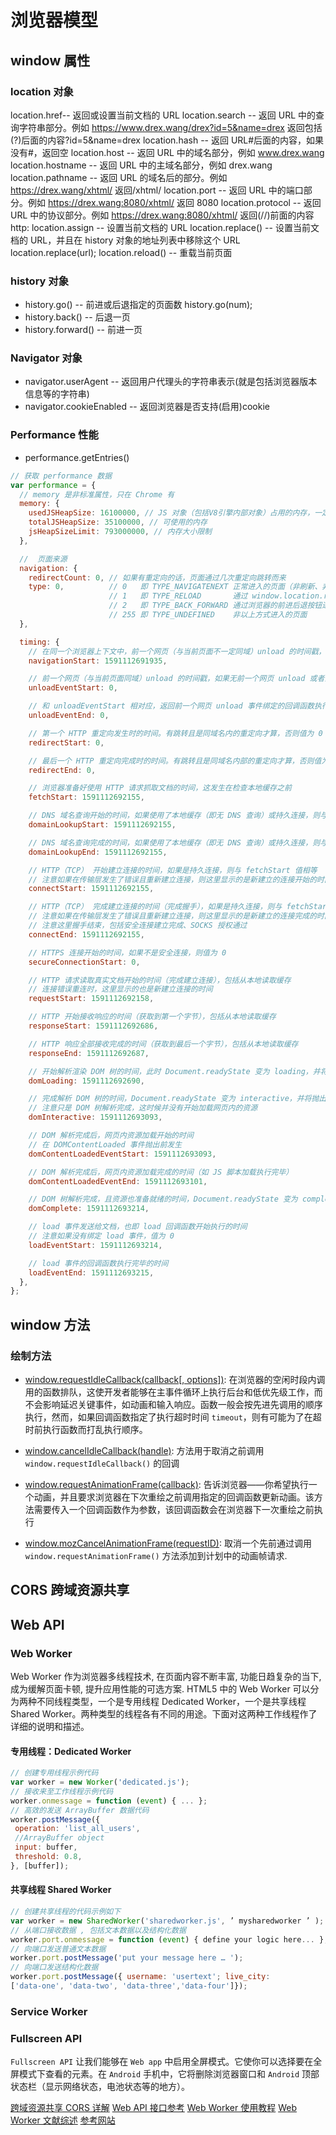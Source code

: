 # 浏览器模型

## window 属性

### location 对象

location.href-- 返回或设置当前文档的 URL
location.search -- 返回 URL 中的查询字符串部分。例如 https://www.drex.wang/drex?id=5&name=drex 返回包括(?)后面的内容?id=5&name=drex
location.hash -- 返回 URL#后面的内容，如果没有#，返回空
location.host -- 返回 URL 中的域名部分，例如 www.drex.wang
location.hostname -- 返回 URL 中的主域名部分，例如 drex.wang
location.pathname -- 返回 URL 的域名后的部分。例如 https://drex.wang/xhtml/ 返回/xhtml/
location.port -- 返回 URL 中的端口部分。例如 https://drex.wang:8080/xhtml/ 返回 8080
location.protocol -- 返回 URL 中的协议部分。例如 https://drex.wang:8080/xhtml/ 返回(//)前面的内容 http:
location.assign -- 设置当前文档的 URL
location.replace() -- 设置当前文档的 URL，并且在 history 对象的地址列表中移除这个 URL location.replace(url);
location.reload() -- 重载当前页面

### history 对象

- history.go() -- 前进或后退指定的页面数 history.go(num);
- history.back() -- 后退一页
- history.forward() -- 前进一页

### Navigator 对象

- navigator.userAgent -- 返回用户代理头的字符串表示(就是包括浏览器版本信息等的字符串)
- navigator.cookieEnabled -- 返回浏览器是否支持(启用)cookie

### Performance 性能

- performance.getEntries()
```js
// 获取 performance 数据
var performance = {
  // memory 是非标准属性，只在 Chrome 有
  memory: {
    usedJSHeapSize: 16100000, // JS 对象（包括V8引擎内部对象）占用的内存，一定小于 totalJSHeapSize
    totalJSHeapSize: 35100000, // 可使用的内存
    jsHeapSizeLimit: 793000000, // 内存大小限制
  },

  //  页面来源
  navigation: {
    redirectCount: 0, // 如果有重定向的话，页面通过几次重定向跳转而来
    type: 0,          // 0   即 TYPE_NAVIGATENEXT 正常进入的页面（非刷新、非重定向等）
                      // 1   即 TYPE_RELOAD       通过 window.location.reload() 刷新的页面
                      // 2   即 TYPE_BACK_FORWARD 通过浏览器的前进后退按钮进入的页面（历史记录）
                      // 255 即 TYPE_UNDEFINED    非以上方式进入的页面
  },

  timing: {
    // 在同一个浏览器上下文中，前一个网页（与当前页面不一定同域）unload 的时间戳，如果无前一个网页 unload ，则与 fetchStart 值相等
    navigationStart: 1591112691935,

    // 前一个网页（与当前页面同域）unload 的时间戳，如果无前一个网页 unload 或者前一个网页与当前页面不同域，则值为 0
    unloadEventStart: 0,

    // 和 unloadEventStart 相对应，返回前一个网页 unload 事件绑定的回调函数执行完毕的时间戳
    unloadEventEnd: 0,

    // 第一个 HTTP 重定向发生时的时间。有跳转且是同域名内的重定向才算，否则值为 0
    redirectStart: 0,

    // 最后一个 HTTP 重定向完成时的时间。有跳转且是同域名内部的重定向才算，否则值为 0
    redirectEnd: 0,

    // 浏览器准备好使用 HTTP 请求抓取文档的时间，这发生在检查本地缓存之前
    fetchStart: 1591112692155,

    // DNS 域名查询开始的时间，如果使用了本地缓存（即无 DNS 查询）或持久连接，则与 fetchStart 值相等
    domainLookupStart: 1591112692155,

    // DNS 域名查询完成的时间，如果使用了本地缓存（即无 DNS 查询）或持久连接，则与 fetchStart 值相等
    domainLookupEnd: 1591112692155,

    // HTTP（TCP） 开始建立连接的时间，如果是持久连接，则与 fetchStart 值相等
    // 注意如果在传输层发生了错误且重新建立连接，则这里显示的是新建立的连接开始的时间
    connectStart: 1591112692155,

    // HTTP（TCP） 完成建立连接的时间（完成握手），如果是持久连接，则与 fetchStart 值相等
    // 注意如果在传输层发生了错误且重新建立连接，则这里显示的是新建立的连接完成的时间
    // 注意这里握手结束，包括安全连接建立完成、SOCKS 授权通过
    connectEnd: 1591112692155,

    // HTTPS 连接开始的时间，如果不是安全连接，则值为 0
    secureConnectionStart: 0,

    // HTTP 请求读取真实文档开始的时间（完成建立连接），包括从本地读取缓存
    // 连接错误重连时，这里显示的也是新建立连接的时间
    requestStart: 1591112692158,

    // HTTP 开始接收响应的时间（获取到第一个字节），包括从本地读取缓存
    responseStart: 1591112692686,

    // HTTP 响应全部接收完成的时间（获取到最后一个字节），包括从本地读取缓存
    responseEnd: 1591112692687,

    // 开始解析渲染 DOM 树的时间，此时 Document.readyState 变为 loading，并将抛出 readystatechange 相关事件
    domLoading: 1591112692690,

    // 完成解析 DOM 树的时间，Document.readyState 变为 interactive，并将抛出 readystatechange 相关事件
    // 注意只是 DOM 树解析完成，这时候并没有开始加载网页内的资源
    domInteractive: 1591112693093,

    // DOM 解析完成后，网页内资源加载开始的时间
    // 在 DOMContentLoaded 事件抛出前发生
    domContentLoadedEventStart: 1591112693093,

    // DOM 解析完成后，网页内资源加载完成的时间（如 JS 脚本加载执行完毕）
    domContentLoadedEventEnd: 1591112693101,

    // DOM 树解析完成，且资源也准备就绪的时间，Document.readyState 变为 complete，并将抛出 readystatechange 相关事件
    domComplete: 1591112693214,

    // load 事件发送给文档，也即 load 回调函数开始执行的时间
    // 注意如果没有绑定 load 事件，值为 0
    loadEventStart: 1591112693214,

    // load 事件的回调函数执行完毕的时间
    loadEventEnd: 1591112693215,
  },
};
```

## window 方法

### 绘制方法
- [window.requestIdleCallback(callback[, options])](https://developer.mozilla.org/zh-CN/docs/Web/API/Window/requestIdleCallback): 在浏览器的空闲时段内调用的函数排队，这使开发者能够在主事件循环上执行后台和低优先级工作，而不会影响延迟关键事件，如动画和输入响应。函数一般会按先进先调用的顺序执行，然而，如果回调函数指定了执行超时时间 `timeout`，则有可能为了在超时前执行函数而打乱执行顺序。
- [window.cancelIdleCallback(handle)](https://developer.mozilla.org/zh-CN/docs/Web/API/Window/cancelIdleCallback): 方法用于取消之前调用 `window.requestIdleCallback()` 的回调

- [window.requestAnimationFrame(callback)](https://developer.mozilla.org/zh-CN/docs/Web/API/Window/requestAnimationFrame): 告诉浏览器——你希望执行一个动画，并且要求浏览器在下次重绘之前调用指定的回调函数更新动画。该方法需要传入一个回调函数作为参数，该回调函数会在浏览器下一次重绘之前执行
- [window.mozCancelAnimationFrame(requestID)](https://developer.mozilla.org/zh-CN/docs/Web/API/Window/cancelAnimationFrame): 取消一个先前通过调用 `window.requestAnimationFrame()` 方法添加到计划中的动画帧请求.

## CORS 跨域资源共享


## Web API

### Web Worker

Web Worker 作为浏览器多线程技术, 在页面内容不断丰富, 功能日趋复杂的当下, 成为缓解页面卡顿, 提升应用性能的可选方案.
HTML5 中的 Web Worker 可以分为两种不同线程类型，一个是专用线程 Dedicated Worker，一个是共享线程 Shared Worker。两种类型的线程各有不同的用途。下面对这两种工作线程作了详细的说明和描述。

#### 专用线程：Dedicated Worker

```js
// 创建专用线程示例代码
var worker = new Worker('dedicated.js');
// 接收来至工作线程示例代码
worker.onmessage = function (event) { ... };
// 高效的发送 ArrayBuffer 数据代码
worker.postMessage({ 
 operation: 'list_all_users', 
 //ArrayBuffer object 
 input: buffer, 
 threshold: 0.8, 
}, [buffer]);
```

#### 共享线程 Shared Worker

```js
// 创建共享线程的代码示例如下
var worker = new SharedWorker('sharedworker.js', ’ mysharedworker ’ );
// 从端口接收数据 , 包括文本数据以及结构化数据
worker.port.onmessage = function (event) { define your logic here... }; 
// 向端口发送普通文本数据
worker.port.postMessage('put your message here … '); 
// 向端口发送结构化数据
worker.port.postMessage({ username: 'usertext'; live_city: 
['data-one', 'data-two', 'data-three','data-four']});
```

### Service Worker

### Fullscreen API

`Fullscreen API` 让我们能够在 `Web app` 中启用全屏模式。它使你可以选择要在全屏模式下查看的元素。在 `Android` 手机中，它将删除浏览器窗口和 `Android` 顶部状态栏（显示网络状态，电池状态等的地方）。

[跨域资源共享 CORS 详解](http://www.ruanyifeng.com/blog/2016/04/cors.html)
[Web API 接口参考](https://developer.mozilla.org/zh-CN/docs/Web/API)
[Web Worker 使用教程](http://www.ruanyifeng.com/blog/2018/07/web-worker.html)
[Web Worker 文献综述](https://mp.weixin.qq.com/s/MyRRIbn-UoruVD1dpvD-QQ)
[参考网站](https://juejin.im/post/5ee8c60ef265da76ed486e20?utm_source=gold_browser_extension#heading-1)

